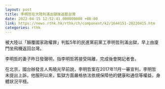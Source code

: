 ```yaml
---
layout: post
title: 李明哲在大陸刑滿出獄後返抵台灣
date: 2022-04-15 12:52:41.000000000 +08:00
link: https://news.rthk.hk/rthk/ch/component/k2/1644151-20220415.htm
categories: rthk
---
```


被大陸以「顛覆國家政權罪」判監5年的民進黨前黨工李明哲刑滿出獄，早上由廈門坐飛機返回台灣。

李明哲的妻子昨日發聲明，指李明哲將接受隔離，完成後會開記者會。

在北京，國台辦發言人馬曉光早前說，李明哲案在2017年11月一審宣判，李明哲未提出上訴，他服刑以來，監獄方面嚴格依法依規保障他的健康和通信等權益，身體狀況平穩。
